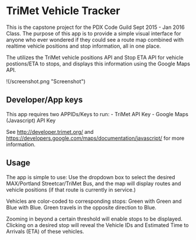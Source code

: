 # TriMet Vehicle Tracker

This is the capstone project for the PDX Code Guild Sept 2015 - Jan 2016 Class. The purpose of this app is to provide a simple visual interface for anyone who ever wondered if they could see a route map combined with realtime vehicle positions and stop information, all in one place.

The utilizes the TriMet vehicle positions API and Stop ETA API for vehicle postions/ETA to stops, and displays this information using the Google Maps API.

!(/screenshot.png "Screenshot")

## Developer/App keys 

This app requires two APPIDs/Keys to run: 
    - TriMet API Key
    - Google Maps (Javascript) API Key

See http://developer.trimet.org/ and https://developers.google.com/maps/documentation/javascript/ for more information. 

## Usage
The app is simple to use: Use the dropdown box to select the desired MAX/Portland Streetcar/TriMet Bus, and the map will display routes and vehicle positions (if that route is currently in service.) 

Vehicles are color-coded to corresponding stops: Green with Green and Blue with Blue. Green travels in the opposite direction to Blue. 

Zooming in beyond a certain threshold will enable stops to be displayed. Clicking on a desired stop will reveal the Vehicle IDs and Estimated Time to Arrivals (ETA) of these vehicles.  

